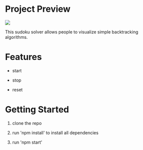 # Project Preview
![](https://media2.giphy.com/media/pny4FrpjB0LPQJ3zvT/giphy.gif)

This sudoku solver allows people to visualize simple backtracking algorithms.

# Features

- start

- stop

- reset

# Getting Started

1. clone the repo

2. run 'npm install' to install all dependencies

3. run 'npm start'
